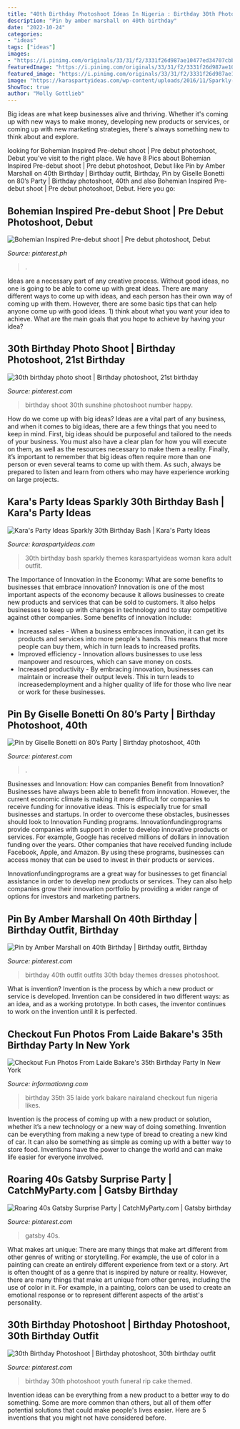 ```yaml
---
title: "40th Birthday Photoshoot Ideas In Nigeria : Birthday 30th Photoshoot Youth Funeral Rip Cake Themed"
description: "Pin by amber marshall on 40th birthday"
date: "2022-10-24"
categories:
- "ideas"
tags: ["ideas"]
images:
- "https://i.pinimg.com/originals/33/31/f2/3331f26d987ae10477ed34707cbb6cb4.jpg"
featuredImage: "https://i.pinimg.com/originals/33/31/f2/3331f26d987ae10477ed34707cbb6cb4.jpg"
featured_image: "https://i.pinimg.com/originals/33/31/f2/3331f26d987ae10477ed34707cbb6cb4.jpg"
image: "https://karaspartyideas.com/wp-content/uploads/2016/11/Sparkly-30th-Birthday-Bash-via-Karas-Party-Ideas-KarasPartyIdeas.com51.jpg"
ShowToc: true
author: "Molly Gottlieb"
---
```



Big ideas are what keep businesses alive and thriving. Whether it's coming up with new ways to make money, developing new products or services, or coming up with new marketing strategies, there's always something new to think about and explore.

	

		
looking for Bohemian Inspired Pre-debut shoot | Pre debut photoshoot, Debut you've visit to the right place. We have 8 Pics about Bohemian Inspired Pre-debut shoot | Pre debut photoshoot, Debut like Pin by Amber Marshall on 40th Birthday | Birthday outfit, Birthday, Pin by Giselle Bonetti on 80’s Party | Birthday photoshoot, 40th and also Bohemian Inspired Pre-debut shoot | Pre debut photoshoot, Debut. Here you go:
		
    
## Bohemian Inspired Pre-debut Shoot | Pre Debut Photoshoot, Debut

<img loading=lazy src="https://i.pinimg.com/originals/88/0e/e6/880ee6eaa39d3cbdbbc548b785fe43e0.jpg" onerror="this.onerror=null;this.src='https://tse3.mm.bing.net/th?id=OIP.UzoYjVqkb-b_d_4AvPiL3QHaLH&amp;pid=15.1';" alt="Bohemian Inspired Pre-debut shoot | Pre debut photoshoot, Debut">

_Source: pinterest.ph_

>. 

	

Ideas are a necessary part of any creative process. Without good ideas, no one is going to be able to come up with great ideas. There are many different ways to come up with ideas, and each person has their own way of coming up with them. However, there are some basic tips that can help anyone come up with good ideas. 1) think about what you want your idea to achieve. What are the main goals that you hope to achieve by having your idea?

    
## 30th Birthday Photo Shoot | Birthday Photoshoot, 21st Birthday

<img loading=lazy src="https://i.pinimg.com/originals/33/31/f2/3331f26d987ae10477ed34707cbb6cb4.jpg" onerror="this.onerror=null;this.src='https://tse4.mm.bing.net/th?id=OIP.yIB63flAgjjJAuDS3leCBwAAAA&amp;pid=15.1';" alt="30th birthday photo shoot | Birthday photoshoot, 21st birthday">

_Source: pinterest.com_

>birthday shoot 30th sunshine photoshoot number happy. 

	

How do we come up with big ideas?
Ideas are a vital part of any business, and when it comes to big ideas, there are a few things that you need to keep in mind. First, big ideas should be purposeful and tailored to the needs of your business. You must also have a clear plan for how you will execute on them, as well as the resources necessary to make them a reality. Finally, it’s important to remember that big ideas often require more than one person or even several teams to come up with them. As such, always be prepared to listen and learn from others who may have experience working on large projects.

    
## Kara&#039;s Party Ideas Sparkly 30th Birthday Bash | Kara&#039;s Party Ideas

<img loading=lazy src="https://karaspartyideas.com/wp-content/uploads/2016/11/Sparkly-30th-Birthday-Bash-via-Karas-Party-Ideas-KarasPartyIdeas.com51.jpg" onerror="this.onerror=null;this.src='https://tse1.mm.bing.net/th?id=OIP.0kTDJma8A2501w7Rxl_wgAHaLH&amp;pid=15.1';" alt="Kara&#039;s Party Ideas Sparkly 30th Birthday Bash | Kara&#039;s Party Ideas">

_Source: karaspartyideas.com_

>30th birthday bash sparkly themes karaspartyideas woman kara adult outfit. 

	

The Importance of Innovation in the Economy: What are some benefits to businesses that embrace innovation?
Innovation is one of the most important aspects of the economy because it allows businesses to create new products and services that can be sold to customers. It also helps businesses to keep up with changes in technology and to stay competitive against other companies. Some benefits of innovation include: 
- Increased sales - When a business embraces innovation, it can get its products and services into more people's hands. This means that more people can buy them, which in turn leads to increased profits. 
- Improved efficiency - Innovation allows businesses to use less manpower and resources, which can save money on costs. 
- Increased productivity - By embracing innovation, businesses can maintain or increase their output levels. This in turn leads to increasedemployment and a higher quality of life for those who live near or work for these businesses.

    
## Pin By Giselle Bonetti On 80’s Party | Birthday Photoshoot, 40th

<img loading=lazy src="https://i.pinimg.com/originals/8c/87/dc/8c87dcfdbbd4fa501734b6c8ebb16e17.jpg" onerror="this.onerror=null;this.src='https://tse3.mm.bing.net/th?id=OIP.YpAan4BdnRNtBRT-kiOQJAHaLI&amp;pid=15.1';" alt="Pin by Giselle Bonetti on 80’s Party | Birthday photoshoot, 40th">

_Source: pinterest.com_

>. 

	

Businesses and Innovation: How can companies Benefit from Innovation?
Businesses have always been able to benefit from innovation. However, the current economic climate is making it more difficult for companies to receive funding for innovative ideas. This is especially true for small businesses and startups. In order to overcome these obstacles, businesses should look to Innovation Funding programs.
Innovationfundingprograms provide companies with support in order to develop innovative products or services. For example, Google has received millions of dollars in innovation funding over the years. Other companies that have received funding include Facebook, Apple, and Amazon. By using these programs, businesses can access money that can be used to invest in their products or services.

Innovationfundingprograms are a great way for businesses to get financial assistance in order to develop new products or services. They can also help companies grow their innovation portfolio by providing a wider range of options for investors and marketing partners.

    
## Pin By Amber Marshall On 40th Birthday | Birthday Outfit, Birthday

<img loading=lazy src="https://i.pinimg.com/originals/de/37/1d/de371d6e0d30a319280a29214db22390.jpg" onerror="this.onerror=null;this.src='https://tse2.mm.bing.net/th?id=OIP.AJsYOr_x3pZ5u2fDN4tE3gHaNd&amp;pid=15.1';" alt="Pin by Amber Marshall on 40th Birthday | Birthday outfit, Birthday">

_Source: pinterest.com_

>birthday 40th outfit outfits 30th bday themes dresses photoshoot. 

	

What is invention?
Invention is the process by which a new product or service is developed. Invention can be considered in two different ways: as an idea, and as a working prototype. In both cases, the inventor continues to work on the invention until it is perfected.

    
## Checkout Fun Photos From Laide Bakare&#039;s 35th Birthday Party In New York

<img loading=lazy src="http://www.informationng.com/wp-content/uploads/2015/10/laidee.jpg" onerror="this.onerror=null;this.src='https://tse1.mm.bing.net/th?id=OIP.w8Y5wvNNXC_KEqA6AMPBzQHaLI&amp;pid=15.1';" alt="Checkout Fun Photos From Laide Bakare&#039;s 35th Birthday Party In New York">

_Source: informationng.com_

>birthday 35th 35 laide york bakare nairaland checkout fun nigeria likes. 

	

Invention is the process of coming up with a new product or solution, whether it’s a new technology or a new way of doing something. Invention can be everything from making a new type of bread to creating a new kind of car. It can also be something as simple as coming up with a better way to store food. Inventions have the power to change the world and can make life easier for everyone involved.

    
## Roaring 40s Gatsby Surprise Party | CatchMyParty.com | Gatsby Birthday

<img loading=lazy src="https://i.pinimg.com/736x/09/7d/7a/097d7af48bc58e26ca2a9426496d8fb0.jpg" onerror="this.onerror=null;this.src='https://tse1.mm.bing.net/th?id=OIP.y-rdPunj2smcGpu2XKnIFQHaLG&amp;pid=15.1';" alt="Roaring 40s Gatsby Surprise Party | CatchMyParty.com | Gatsby birthday">

_Source: pinterest.com_

>gatsby 40s. 

	

What makes art unique: There are many things that make art different from other genres of writing or storytelling. For example, the use of color in a painting can create an entirely different experience from text or a story.
Art is often thought of as a genre that is inspired by nature or reality. However, there are many things that make art unique from other genres, including the use of color in it. For example, in a painting, colors can be used to create an emotional response or to represent different aspects of the artist's personality.

    
## 30th Birthday Photoshoot | Birthday Photoshoot, 30th Birthday Outfit

<img loading=lazy src="https://i.pinimg.com/736x/d9/e3/10/d9e3105ef179d35248a9a492c6e1b5cc.jpg" onerror="this.onerror=null;this.src='https://tse1.mm.bing.net/th?id=OIP.ndtBRg_84pxnLpCdR77UuAHaLI&amp;pid=15.1';" alt="30th Birthday Photoshoot | Birthday photoshoot, 30th birthday outfit">

_Source: pinterest.com_

>birthday 30th photoshoot youth funeral rip cake themed. 

	

Invention ideas can be everything from a new product to a better way to do something. Some are more common than others, but all of them offer potential solutions that could make people's lives easier. Here are 5 inventions that you might not have considered before.

